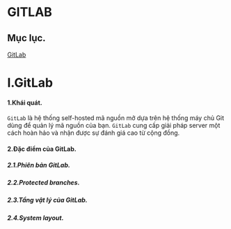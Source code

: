 # GITLAB
## Mục lục.
[GitLab](#GitLab)





















# I.GitLab
#### 1.Khái quát.
`GitLab` là hệ thống self-hosted mã nguồn mở dựa trên hệ thống máy chủ Git dùng để quản lý mã nguồn của bạn. `GitLab` cung cấp giải pháp server một cách hoàn hảo và nhận được sự đánh giá cao từ cộng đồng.

#### 2.Đặc điểm của GitLab.
##### 2.1.Phiên bản GitLab.
##### 2.2.Protected branches.
##### 2.3.Tầng vật lý của GitLab.
##### 2.4.System layout.
